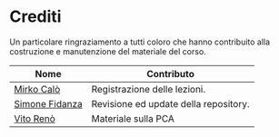 # Crediti

Un particolare ringraziamento a tutti coloro che hanno contribuito alla costruzione e manutenzione del materiale del corso.

| Nome | Contributo |
| ---- | ---------- |
| [Mirko Calò](https://www.researchgate.net/profile/Mirko-Calo) | Registrazione delle lezioni. |
| [Simone Fidanza](https://github.com/sRavioli) | Revisione ed update della repository. |
| [Vito Renò](https://didattica.vitoreno.it/) | Materiale sulla PCA |
